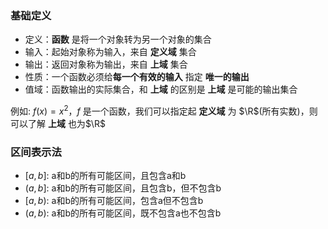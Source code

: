### 基础定义
- 定义：**函数** 是将一个对象转为另一个对象的集合
- 输入：起始对象称为输入，来自 **定义域** 集合
- 输出：返回对象称为输出，来自 **上域** 集合
- 性质：一个函数必须给**每一个有效的输入** 指定 **唯一的输出**
- 值域：函数输出的实际集合，和 **上域** 的区别是 **上域** 是可能的输出集合

例如: $f(x)=x^2$，$f$ 是一个函数，我们可以指定起 **定义域** 为 $\R$(所有实数)，则可以了解 **上域** 也为$\R$ 

### 区间表示法
- $[a, b]$: a和b的所有可能区间，且包含a和b
- $(a, b]$: a和b的所有可能区间，且包含b，但不包含b
- $[a, b)$: a和b的所有可能区间，包含a但不包含b
- $(a, b)$: a和b的所有可能区间，既不包含a也不包含b
